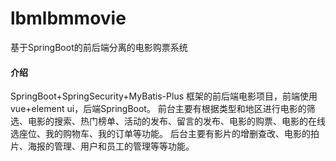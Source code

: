 # lbmlbmmovie
基于SpringBoot的前后端分离的电影购票系统

#### 介绍
SpringBoot+SpringSecurity+MyBatis-Plus 框架的前后端电影项目，前端使用vue+element ui，后端SpringBoot。
前台主要有根据类型和地区进行电影的筛选、电影的搜索、热门榜单、活动的发布、留言的发布、电影的购票、电影的在线选座位、我的购物车、我的订单等功能。
后台主要有影片的增删查改、电影的拍片、海报的管理、用户和员工的管理等等功能。
